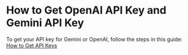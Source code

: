 # How to Get OpenAI API Key and Gemini API Key

To get your API key for Gemini or OpenAI, follow the steps in this guide:  
[How to Get API Keys](https://github.com/panaversity/learn-agentic-ai/blob/main/01_ai_agents_first/03_get_api_key/readme.md)